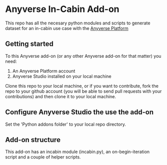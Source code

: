 # Anyverse In-Cabin Add-on
This repo has all the necesary python modules and scripts to generate dataset for an in-cabin use case with the [Anyverse Platform](https:anyverse.ai)

## Getting started
To this Anyverse add-on (or any other Anyverse add-on for that matter) you need:

1. An Anyverse Platform account
2. Anyverse Studio installed on your local machine

Clone this repo to your local machine, or if you want to contribute, fork the repo to your github account (you will be able to send pull requests with your contributions) and then clone it to your local machine.

## Configure Anyverse Studio the use the add-on
Set the 'Python addons folder'  to your local repo directory.

## Add-on structure
This add-on has an incabin module (incabin.py), an on-begin-iteration script and a couple of helper scripts.

